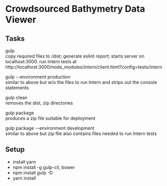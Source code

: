 Crowdsourced Bathymetry Data Viewer
======================

Tasks
---------------

gulp  
copy required files to /dist; generate eslint report; starts server on localhost:3000. run Intern tests at http://localhost:3000/node_modules/intern/client.html?config=tests/intern

gulp --environment production  
similar to above but w/o the files to run Intern and strips out the console statements

gulp clean  
removes the dist, zip directories

gulp package  
produces a zip file suitable for deployment

gulp package --environment development  
similar to above but zip file also contains files needed to run Intern tests


Setup
-----
* install yarn
* npm install -g gulp-cli, bower
* npm install gulp -D
* yarn install

